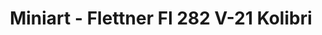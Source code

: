 ---
layout: product
title: "Miniart - Flettner Fl 282 V-21 Kolibri"
price: "5000" 
desc: "N/A"
img_path: "/assets/img/MI41003.webp"
brand: "N/A"
available: false
special_offer: false
new: false
soon: false
cat: "010000"
subcat: "010100"
subsubcat: "0N/A"
sifra: "MI41003"
popular: false
spec: false
---